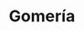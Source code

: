 ---
title: "Gomería"
url: /cochabamba/gomeria-calle-jose-nunez-rosales/
shop: reparación de automóviles
---